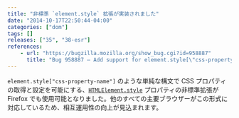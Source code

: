 ```yaml
---
title: "非標準 `element.style` 拡張が実装されました"
date: "2014-10-17T22:50:44-04:00"
categories: ["dom"]
tags: []
releases: ["35", "38-esr"]
references:
    - url: "https://bugzilla.mozilla.org/show_bug.cgi?id=958887"
      title: "Bug 958887 – Add support for element.style[\"css-property-name\"] non-standard extension"
---
```

`element.style["css-property-name"]` のような単純な構文で CSS プロパティの取得と設定を可能にする、[`HTMLElement.style`](https://developer.mozilla.org/docs/Web/API/HTMLElement.style) プロパティの非標準拡張が Firefox でも使用可能となりました。他のすべての主要ブラウザーがこの形式に対応しているため、相互運用性の向上が見込まれます。
